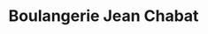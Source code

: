 ---
title: "Boulangerie Jean Chabat"
url: /serres-castet/boulangerie-jean-chabat/
shop: boulangerie
---